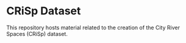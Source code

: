 # CRiSp Dataset

This repository hosts material related to the creation of the City River Spaces (CRiSp) dataset.
